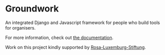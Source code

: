 # Groundwork

An integrated Django and Javascript framework for people who build tools for organisers.

For more information, check out [the documentation](https://groundwork.commonknowledge.coop/).

Work on this project kindly supported by [Rosa-Luxemburg-Stiftung](https://www.rosalux.de).
